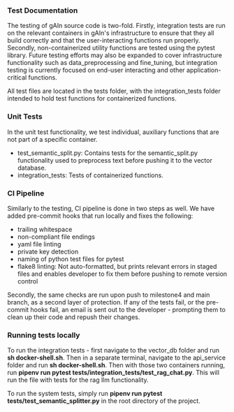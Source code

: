 ### Test Documentation

The testing of gAIn source code is two-fold. Firstly, integration tests are run on the relevant containers in gAIn's infrastructure to ensure that they all build correctly and that the user-interacting functions run properly. Secondly, non-containerized utility functions are tested using the pytest library. Future testing efforts may also be expanded to cover infrastructure functionality such as data_preprocessing and fine_tuning, but integration testing is currently focused on end-user interacting and other application-critical functions.

All test files are located in the tests folder, with the integration_tests folder intended to hold test functions for containerized functions.

### Unit Tests

In the unit test functionality, we test individual, auxiliary functions that are not part of a specific container.

- test_semantic_split.py: Contains tests for the semantic_split.py functionality used to preprocess text before pushing it to the vector database.
- integration_tests: Tests of containerized functions.

### CI Pipeline

Similarly to the testing, CI pipeline is done in two steps as well. We have added pre-commit hooks that run locally and fixes the following:

- trailing whitespace
- non-compliant file endings
- yaml file linting
- private key detection
- naming of python test files for pytest
- flake8 linting: Not auto-formatted, but prints relevant errors in staged files and enables developer to fix them before pushing to remote version control

Secondly, the same checks are run upon push to milestone4 and main branch, as a second layer of protection. If any of the tests fail, or the pre-commit hooks fail, an email is sent out to the developer - prompting them to clean up their code and repush their changes.

### Running tests locally

To run the integration tests - first navigate to the vector_db folder and run **sh docker-shell.sh**. Then in a separate terminal, navigate to the api_service folder and run **sh docker-shell.sh**. Then with those two containers running, run **pipenv run pytest tests/integration_tests/test_rag_chat.py**. This will run the file with tests for the rag llm functionality.

To run the system tests, simply run **pipenv run pytest tests/test_semantic_splitter.py** in the root directory of the project.
